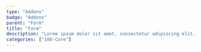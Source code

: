 ```yaml
---
type: "Addons"
badge: "Addons"
parent: "Form"
title: "Form"
description: "Lorem ipsum dolor sit amet, consectetur adipiscing elit. Nunc tempus laoreet leo sit amet iaculis."
categories: ["100-Core"]
---
```

